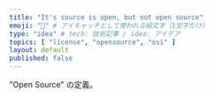 ```yaml
---
title: "It's source is open, but not open source"
emoji: "🤝" # アイキャッチとして使われる絵文字（1文字だけ）
type: "idea" # tech: 技術記事 / idea: アイデア
topics: [ "license", "opensource", "osi" ]
layout: default
published: false
---
```


"Open Source" の定義。
